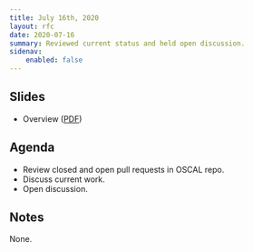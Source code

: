 ```yaml
---
title: July 16th, 2020
layout: rfc
date: 2020-07-16
summary: Reviewed current status and held open discussion.
sidenav:
    enabled: false
---
```


## Slides

- Overview ([PDF](../slides-2020-07-16.pdf))

## Agenda

- Review closed and open pull requests in OSCAL repo.
- Discuss current work.
- Open discussion.

## Notes

None.
